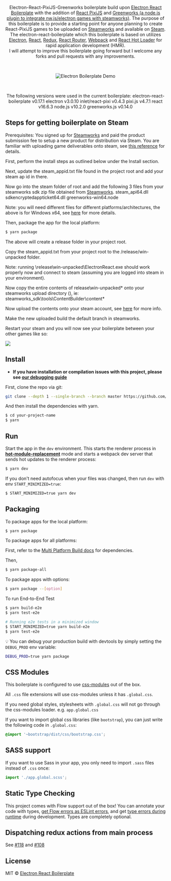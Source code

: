 <p align="center">
Electron-React-PixiJS-Greenworks boilerplate build upon <a href="https://github.com/electron-react-boilerplate/electron-react-boilerplate">Electron React Boilerplate</a> with the addition of <a href="https://github.com/inlet/react-pixi">React PixiJS</a> and <a href="https://github.com/greenheartgames/greenworks">Greenworks (a node.js plugin to integrate nw.js/electron games with steamworks)</a>. The purpose of this boilerplate is to provide a starting point for anyone planning to create React-PixiJS games to be uploaded on <a href="https://partner.steamgames.com/">Steamworks</a> and available on <a href="https://store.steampowered.com/">Steam</a>.  
<br>
The electron-react-boilerplate which this boilerplate is based on utilizes <a href="http://electron.atom.io/">Electron</a>, <a href="https://facebook.github.io/react/">React</a>, <a href="https://github.com/reactjs/redux">Redux</a>, <a href="https://github.com/reactjs/react-router">React Router</a>, <a href="http://webpack.github.io/docs/">Webpack</a> and <a href="https://github.com/gaearon/react-hot-loader">React Hot Loader</a> for rapid application development (HMR).
<br>
I will attempt to improve this boilerplate going forward but I welcome any forks and pull requests with any improvements.
</p>

<br>

<div align="center">

![Electron Boilerplate Demo](https://media.giphy.com/media/5vYj8SYPKG0EiOKxUn/giphy.gif)

</div>

<br>

<div align="center">

The following versions were used in the current boilerplate:
electron-react-boilerplate v0.17.1
electron v3.0.10
inlet/react-pixi v0.4.3
pixi.js v4.7.1
react v16.6.3
node.js v10.2.0
greenworks.js v0.14.0

</div>

## Steps for getting boilerplate on Steam

Prerequisites:
You signed up for <a href="https://partner.steamgames.com/">Steamworks</a> and paid the product submission fee to setup a new product for distribution via Steam.
You are familiar with uploading game deliverables onto steam, see <a href="https://partner.steamgames.com/doc/sdk/uploading">this reference</a> for details.

First, perform the install steps as outlined below under the Install section.

Next, update the steam_appid.txt file found in the project root and add your steam ap id in there.

Now go into the steam folder of root and add the following 3 files from your steamworks sdk zip file obtained from <a href="https://partner.steamgames.com/">Steamworks</a>.
steam_api64.dll
sdkencryptedappticket64.dll
greenworks-win64.node

Note: you will need different files for different platforms/architectures, the above is for Windows x64, see <a href="https://medium.com/@Raicuparta/getting-an-html5-game-on-steam-4-steamworks-d50df104ddf0">here</a> for more details.

Then, package the app for the local platform:

```bash
$ yarn package
```

The above will create a release folder in your project root.

Copy the steam_appid.txt from your project root to the /release/win-unpacked folder.

Note: running \release\win-unpacked\ElectronReact.exe should work properly now and connect to steam (assuming you are logged into steam in your environment).

Now copy the entire contents of release\win-unpacked\* onto your steamworks upload directory (), ie:
steamworks_sdk\tools\ContentBuilder\content\*

Now upload the contents onto your steam account, see <a href="https://partner.steamgames.com/doc/sdk/uploading">here</a> for more info.

Make the new uploaded build the default branch in steamworks.

Restart your steam and you will now see your boilerplate between your other games like so:

<img src="https://media.giphy.com/media/5vYj8SYPKG0EiOKxUn/giphy.gif">

## Install

- **If you have installation or compilation issues with this project, please see [our debugging guide](https://github.com/electron-react-boilerplate/electron-react-boilerplate/issues/400)**

First, clone the repo via git:

```bash
git clone --depth 1 --single-branch --branch master https://github.com/tskazinski/electron-react-pixijs-greenworks-boilerplate.git your-project-name
```

And then install the dependencies with yarn.

```bash
$ cd your-project-name
$ yarn
```

## Run

Start the app in the `dev` environment. This starts the renderer process in [**hot-module-replacement**](https://webpack.js.org/guides/hmr-react/) mode and starts a webpack dev server that sends hot updates to the renderer process:

```bash
$ yarn dev
```

If you don't need autofocus when your files was changed, then run `dev` with env `START_MINIMIZED=true`:

```bash
$ START_MINIMIZED=true yarn dev
```

## Packaging

To package apps for the local platform:

```bash
$ yarn package
```

To package apps for all platforms:

First, refer to the [Multi Platform Build docs](https://www.electron.build/multi-platform-build) for dependencies.

Then,

```bash
$ yarn package-all
```

To package apps with options:

```bash
$ yarn package --[option]
```

To run End-to-End Test

```bash
$ yarn build-e2e
$ yarn test-e2e

# Running e2e tests in a minimized window
$ START_MINIMIZED=true yarn build-e2e
$ yarn test-e2e
```

:bulb: You can debug your production build with devtools by simply setting the `DEBUG_PROD` env variable:

```bash
DEBUG_PROD=true yarn package
```

## CSS Modules

This boilerplate is configured to use [css-modules](https://github.com/css-modules/css-modules) out of the box.

All `.css` file extensions will use css-modules unless it has `.global.css`.

If you need global styles, stylesheets with `.global.css` will not go through the
css-modules loader. e.g. `app.global.css`

If you want to import global css libraries (like `bootstrap`), you can just write the following code in `.global.css`:

```css
@import '~bootstrap/dist/css/bootstrap.css';
```

## SASS support

If you want to use Sass in your app, you only need to import `.sass` files instead of `.css` once:

```js
import './app.global.scss';
```

## Static Type Checking

This project comes with Flow support out of the box! You can annotate your code with types, [get Flow errors as ESLint errors](https://github.com/amilajack/eslint-plugin-flowtype-errors), and get [type errors during runtime](https://github.com/codemix/flow-runtime) during development. Types are completely optional.

## Dispatching redux actions from main process

See [#118](https://github.com/electron-react-boilerplate/electron-react-boilerplate/issues/118) and [#108](https://github.com/electron-react-boilerplate/electron-react-boilerplate/issues/108)


## License

MIT © [Electron React Boilerplate](https://github.com/electron-react-boilerplate)
